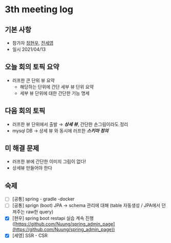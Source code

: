 # 3th meeting log

## 기본 사항
- 참가자 [정현우](https://github.com/Nuung), [전세영](https://github.com/SeyoungJeon)
- 일시 2021/04/13
##  오늘 회의 토픽 요약

- 러프한 큰 단위 뷰 요약
    - 해당하는 단위에 간단 세부 뷰 단위 요약
    - 세부 뷰 단위에 대한 간단한 기능 명세

## 다음 회의 토픽

- 러프한 뷰 단위에서 출발 → ***상세 뷰***, 간단한 손그림이라도 정리
- mysql DB → 상세 뷰 와 동시에 러프한 ***스키마 정의***

## 미 해결 문제

- 러프한 뷰에 간단한 이미지 그림이 없다!
- 상세뷰 만들어야 한다

## 숙제

- [ ]  [공통] spring - gradle -docker
- [ ]  [공통] sprign (boot) JPA → schema 관리에 대해 (table 자동생성 / JPA에서 던져주는 raw한 query)
- [x]  [현우] spring boot restapi 실습 계속 진행([https://github.com/Nuung/spring_admin_page](https://github.com/Nuung/spring_admin_page))
- [x]  [세영] SSR - CSR